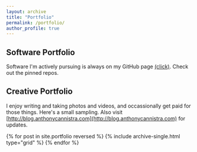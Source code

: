 ```yaml
---
layout: archive
title: "Portfolio"
permalink: /portfolio/
author_profile: true
---
```

## Software Portfolio
Software I'm actively pursuing is always on my GitHub page [(click)](https://www.github.com/acannistra). Check out the pinned repos. 

## Creative Portfolio

I enjoy writing and taking photos and videos, and occassionally get paid for those things. Here's a small sampling. Also visit [http://blog.anthonycannistra.com](http://blog.anthonycannistra.com) for updates.

<div class="grid__wrapper">
  {% for post in site.portfolio reversed %}
    {% include archive-single.html type="grid" %}
  {% endfor %}
</div>